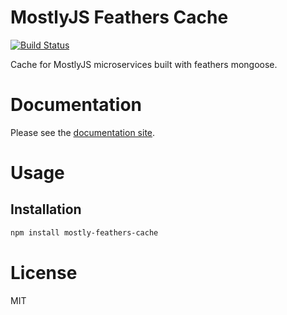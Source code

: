 MostlyJS Feathers Cache
=======================

[![Build Status](https://travis-ci.org/mostlyjs/mostly-feathers-cache.svg)](https://travis-ci.org/mostlyjs/mostly-feathers-cache)

Cache for MostlyJS microservices built with feathers mongoose.

# Documentation

Please see the [documentation site](https://mostlyjs.github.io).

# Usage

## Installation

```bash
npm install mostly-feathers-cache
```

# License

MIT